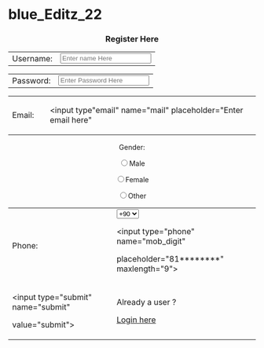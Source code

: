 # blue_Editz_22
<!DOCTYPE html>

<html>

<head>

<title>Register Form</title>

<style type="text/css">

input[type="submit"]{

cursor; pointer;

}

</style>

</head>



<body>

<center>

<h3>Register Here</h3>

<form action="" method="">



<table>

<tr>

<td>Username:</td>

<td>

<input type="text" name="user" placeholder="Enter name Here">

</td>

</tr>

</table>



<table>

<tr>

<td>Password:</td>

<td>

<input type="text" name="user_pass" placeholder="Enter Password Here">

</td>

</tr>

</table>



<table>

<tr>

<td>Email:<td>

<td>

<input type"email" name="mail" placeholder="Enter email here"

</td>

</tr>

</table>



<td>Gender:</td>

<td>

<input type="radio" name="gender">Male

<input type="radio" name="gender">Female

<input type="radio" name="gender">Other

</td>

</tr>



<table>

<td>Phone:</td>

<td>

<select>

<option>+90</option>

<option>+91</option>



</select>

<input type="phone" name="mob_digit"

placeholder="81********" maxlength="9">

</td>



<tr>

<td>

<input type="submit" name="submit"

value="submit">

</td>

<td>

Already a user ? <a href="Login.html">

Login here</a>

</td>

</tr>

</table>

</form>

